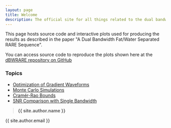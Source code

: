 ```yaml
---
layout: page
title: Welcome
description: The official site for all things related to the dual bandwidth RARE sequence
---
```


This page hosts source code and interactive plots used for producing the results as described in the paper "A Dual Bandwidth Fat/Water Separated RARE Sequence".

You can access source code to reproduce the plots shown here at the [dBWRARE repository on GitHub](https://github.com/henricryden/dbwRARE)

### Topics
- [Optimization of Gradient Waveforms](pages/waveform)
- [Monte Carlo Simulations](pages/montecarlo)
- [Cramér-Rao Bounds](pages/crb)
- [SNR Comparison with Single Bandwidth](pages/snr)

> **{{ site.author.name }}**
>
{{ site.author.email }}
